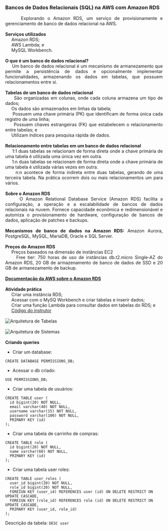 ### Bancos de Dados Relacionais (SQL) na AWS com Amazon RDS

<p align="justify">
    &nbsp;&nbsp;&nbsp;&nbsp;&nbsp;Explorando o Amazon RDS, um serviço de provisionamente e gerenciamento de banco de dados relacional na AWS.
    <br><br>
    <strong>Serviços utilizados</strong>
    <br>
    &nbsp;&nbsp;&nbsp;&nbsp;&nbsp;Amazon RDS;
    <br>
    &nbsp;&nbsp;&nbsp;&nbsp;&nbsp;AWS Lambda; e
    <br>
    &nbsp;&nbsp;&nbsp;&nbsp;&nbsp;MySQL Workbench.
    <br><br>
    <strong>O que é um banco de dados relacional?</strong>
    <br>
    &nbsp;&nbsp;&nbsp;&nbsp;&nbsp;Um banco de dados relacional é um mecanismo de armanezamento que permite a persistência de dados e opcionalmente implementar funcionalidades, armazenando os dados em tabelas, que possuem relacionamentos entre si.
    <br><br>
    <strong>Tabelas de um banco de dados relacional</strong>
    <br>
    &nbsp;&nbsp;&nbsp;&nbsp;&nbsp;São organizadas em colunas, onde cada coluna armazena um tipo de dados;
    <br>
    &nbsp;&nbsp;&nbsp;&nbsp;&nbsp;Os dados são armazenados em linhas da tabela;
    <br>
    &nbsp;&nbsp;&nbsp;&nbsp;&nbsp;Possuem uma chave primária (PK) que identificam de forma única cada registro de uma linha;
    <br>
    &nbsp;&nbsp;&nbsp;&nbsp;&nbsp;Possuem chaves estrangeiras (FK) que estabelecem o relacionamento entre tabelas; e
    <br>
    &nbsp;&nbsp;&nbsp;&nbsp;&nbsp;Utilizam índices para pesquisa rápida de dados.
    <br><br>
    <strong>Relacionamento entre tabelas em um banco de dados relacional</strong>
    <br>
    &nbsp;&nbsp;&nbsp;&nbsp;&nbsp;1:1 duas tabelas se relacionam de forma direta onde a chave primária de uma tabela é utilizada uma única vez em outra.
    <br>
    &nbsp;&nbsp;&nbsp;&nbsp;&nbsp;1:n duas tabelas se relacionam de forma direta onde a chave primária de uma tabela é utilizada várias vezes em outra.
    <br>
    &nbsp;&nbsp;&nbsp;&nbsp;&nbsp;n:n acontece de forma indireta entre duas tabelas, gerando de uma terceira tabela. Na prática ocorrem dois ou mais relacionamentos um para vários.
    <br><br>
    <strong>Sobre o Amazon RDS</strong>
    <br>
    &nbsp;&nbsp;&nbsp;&nbsp;&nbsp;O Amazon Relational Database Service (Amazon RDS) facilita a configuração, a operação e a escalabilidade de bancos de dados relacionais na nuvem. Fornece capacidade econômica e redimensionável e automiza o provisionamento de hardware, configuração de bancos de dados, aplicação de patches e backups.
    <br><br>
    <strong>Mecanismos de banco de dados na Amazon RDS:</strong> Amazon Aurora, PostgreSQL, MySQL, MariaDB, Oracle e SQL Server.
    <br><br>
    <strong>Preços do Amazon RDS</strong>
    <br>
    &nbsp;&nbsp;&nbsp;&nbsp;&nbsp;Preços baseados na dimensão de instâncias EC2
    <br>
    &nbsp;&nbsp;&nbsp;&nbsp;&nbsp;Free tier: 750 horas de uso de instâncias db.t2.micro Single-AZ do Amazon RDS, 20 GB de armazenamento de banco de dados de SSD e 20 GB de armanezamento de backup.
    <br><br>
    <a href="https://aws.amazon.com/pt/rds/"><strong>Documentação da AWS sobre o Amazon RDS</strong></a>
    <br><br>
    <strong>Atividade prática</strong>
    <br>
    &nbsp;&nbsp;&nbsp;&nbsp;&nbsp;Criar uma instância RDS;<br>
    &nbsp;&nbsp;&nbsp;&nbsp;&nbsp;Acessar com o MySQ Workbench e criar tabelas e inserir dados;<br>
    &nbsp;&nbsp;&nbsp;&nbsp;&nbsp;Criar uma função Lambda para consultar dados em tabelas do RDS; e<br>
    &nbsp;&nbsp;&nbsp;&nbsp;&nbsp;<a href="https://github.com/cassianobrexbit/dio-live-rds">Código do instrutor</a>
    <br><br>
    <img src="https://github.com/lucasrmagalhaes/sql-aws/blob/main/assets/img/Arquitetura%20de%20Tabelas.jpg" alt="Arquitetura de Tabelas" title="Arquitetura de Tabelas" />
    <br><br>
    <img src="https://github.com/lucasrmagalhaes/sql-aws/blob/main/assets/img/Arquitetura%20do%20Sistema.jpg" alt="Arquitetura de Sistemas" title="Arquitetura de Sistemas" />
    <br><br>
    <strong>Criando queries</strong>
</p>

- Criar um database: 
```
CREATE DATABASE PERMISSIONS_DB;
```

- Acessar o db criado:
```
USE PERMISSIONS_DB;
```

- Criar uma tabela de usuários:
```mysql
CREATE TABLE user (
  id bigint(20) NOT NULL, 
  email varchar(40) NOT NULL,
  username varchar(15) NOT NULL,
  password varchar(100) NOT NULL,
  PRIMARY KEY (id)
);
```

- Criar uma tabela de carrinho de compras:
```
CREATE TABLE role (
  id bigint(20) NOT NULL,
  name varchar(60) NOT NULL, 
  PRIMARY KEY (id)
);
```
- Criar uma tabela user roles:
```
CREATE TABLE user_roles (
  user_id bigint(20) NOT NULL,
  role_id bigint(20) NOT NULL,
  FOREIGN KEY (user_id) REFERENCES user (id) ON DELETE RESTRICT ON UPDATE CASCADE,
  FOREIGN KEY (role_id) REFERENCES role (id) ON DELETE RESTRICT ON UPDATE CASCADE,
  PRIMARY KEY (user_id, role_id)
);
```

Descrição da tabela:
```DESC user```